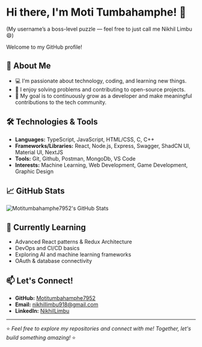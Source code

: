 # Hi there, I'm Moti Tumbahamphe! 👋
(My username’s a boss-level puzzle — feel free to just call me Nikhil Limbu 😄)

Welcome to my GitHub profile!

## 🚀 About Me
- 💻 I’m passionate about technology, coding, and learning new things.
- 🌟 I enjoy solving problems and contributing to open-source projects.
- 🎯 My goal is to continuously grow as a developer and make meaningful contributions to the tech community.

## 🛠️ Technologies & Tools
- **Languages:** TypeScript, JavaScript, HTML/CSS, C, C++
- **Frameworks/Libraries:** React, Node.js, Express, Swagger, ShadCN UI, Material UI, NextJS
- **Tools:** Git, Github, Postman, MongoDb, VS Code
- **Interests:** Machine Learning, Web Development, Game Development, Graphic Design

## 📈 GitHub Stats
![Motitumbahamphe7952's GitHub Stats](https://github-readme-stats.vercel.app/api?username=Motitumbahamphe7952&show_icons=true&theme=radical)

## 🌱 Currently Learning
- Advanced React patterns & Redux Architecture
- DevOps and CI/CD basics
- Exploring AI and machine learning frameworks
- OAuth & database connectivity

## 📫 Let's Connect!
- **GitHub:** [Motitumbahamphe7952](https://github.com/Motitumbahamphe7952)
- **Email:** [nikhillimbu918@gmail.com](mailto:nikhillimbu918@gmail.com)
- **LinkedIn:** [NikhilLimbu](https://www.linkedin.com/in/nikhil-limbu-442209259/)
---

⭐️ *Feel free to explore my repositories and connect with me! Together, let's build something amazing!* ⭐️
